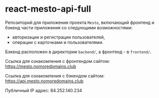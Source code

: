 # react-mesto-api-full
Репозиторий для приложения проекта `Mesto`, включающий фронтенд и бэкенд части приложения со следующими возможностями: 
* авторизации и регистрации пользователей, 
* операции с карточками и пользователями. 

Бэкенд расположен в директории `backend/`, а фронтенд - в `frontend/`. 
  
Ссылка для ознакомления с фронтендом сайтом: https://mesto.nomoredomains.club

Ссылка для ознакомления с бэкендом сайтом: https://api.mesto.nomoredomains.club

Публичный IP адрес: 84.252.140.234